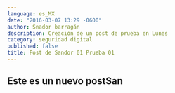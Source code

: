 ```yaml
---
language: es_MX
date: "2016-03-07 13:29 -0600"
author: Snador barragán
description: Creación de un post de prueba en Lunes
category: seguridad digital
published: false
title: Post de Sandor 01 Prueba 01
---
```



## Este es un nuevo postSan
